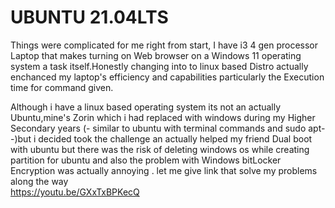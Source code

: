 #                           UBUNTU 21.04LTS
Things were complicated for me right from start, I have i3 4 gen processor Laptop that makes turning on Web browser on a  Windows 11  operating system
a task itself.Honestly changing into to linux based Distro actually enchanced my laptop's efficiency and capabilities particularly the Execution time for command given.

Although i have a linux based operating system its not an actually Ubuntu,mine's Zorin which i had replaced with windows during my Higher Secondary years (- similar to ubuntu with terminal commands and sudo apt--)but i decided took the challenge an actually helped my friend Dual boot with ubuntu but there was the risk of deleting windows os  while creating  partition for ubuntu and also the problem with Windows bitLocker Encryption was actually annoying .
                                               let me give link that solve my problems along the way  
                                                           https://youtu.be/GXxTxBPKecQ
